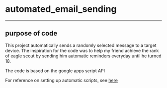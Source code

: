 # automated_email_sending

<hr>

## purpose of code
This project automatically sends a randomly selected message to a target device. The inspiration for the code was to help my friend achieve the rank of eagle scout by sending him automatic reminders everyday until he turned 18.

The code is based on the google apps script API

For reference on setting up automatic scripts, see [here](https://developers.google.com/apps-script/overview)

